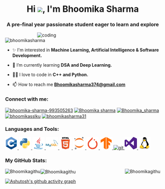 <!---
Bhoomikagithu/Bhoomikagithu is a ✨ special ✨ repository because its `README.md` (this file) appears on your GitHub profile.
You can click the Preview link to take a look at your changes.
--->

<h1 align="center">Hi <img src="https://media.giphy.com/media/hvRJCLFzcasrR4ia7z/giphy.gif" width="25px">, I'm Bhoomika Sharma</h1>
<h3 align="center">A pre-final year passionate student eager to learn and explore</h3>
<img align="right" alt="coding" width="400" src="https://media.giphy.com/media/v1.Y2lkPTc5MGI3NjExZm1mNDJyOWlhN3U2a3RiM2lsMWdwNm9uNmFlcHoxMG8xNWl2ZmNmdCZlcD12MV9pbnRlcm5hbF9naWZfYnlfaWQmY3Q9Zw/L1R1tvI9svkIWwpVYr/giphy.gif">

<p align="left"> <img src="https://komarev.com/ghpvc/?username=bhoomikasharma&label=Profile%20views&color=0e75b6&style=flat" alt="bhoomikasharma" /> </p>

- ✨ I'm interested in **Machine Learning, Artificial Intelligence & Software Development.**

- 🌱 I’m currently learning **DSA and Deep Learning.**

- 👩‍💻 I love to code in **C++ and Python.**

- 📫 How to reach me **Bhoomikasharma374@gmail.com**

<h3 align="left">Connect with me:</h3>
<p align="left">
  <a href="https://www.linkedin.com/in/bhoomika-sharma-993505263/" target="blank"><img align="center" src="https://raw.githubusercontent.com/rahuldkjain/github-profile-readme-generator/master/src/images/icons/Social/linked-in-alt.svg" alt="bhoomika-sharma-993505263" height="30" width="40" /></a>
  <a href="https://www.instagram.com/gss_5.7/profilecard/?igsh=NG1mamkxMWI3ZmI=" target="blank"><img align="center" src="https://raw.githubusercontent.com/rahuldkjain/github-profile-readme-generator/master/src/images/icons/Social/instagram.svg" alt="Bhoomika sharma" height="30" width="40" /></a>
  <a href="https://leetcode.com/u/Bhoomika_sharma/" target="blank"><img align="center" src="https://raw.githubusercontent.com/rahuldkjain/github-profile-readme-generator/master/src/images/icons/Social/leet-code.svg" alt="Bhoomika_sharma" height="30" width="40" /></a>
  <a href="https://www.geeksforgeeks.org/user/bhoomikasslku/" target="blank"><img align="center" src="https://raw.githubusercontent.com/rahuldkjain/github-profile-readme-generator/master/src/images/icons/Social/geeks-for-geeks.svg" alt="bhoomikasslku" height="30" width="40" /></a>
  <a href="https://www.hackerrank.com/profile/bhoomikasharma31" target="blank">
  <img align="center" src="https://raw.githubusercontent.com/rahuldkjain/github-profile-readme-generator/master/src/images/icons/Social/hackerrank.svg" alt="bhoomikasharma31" height="30" width="40" /></a>

</p>

<h3 align="left">Languages and Tools:</h3>
<p align="left">
  <a href="https://www.w3schools.com/cpp/" target="_blank" rel="noreferrer"> <img src="https://raw.githubusercontent.com/devicons/devicon/master/icons/cplusplus/cplusplus-original.svg" alt="cplusplus" width="40" height="40"/> </a>
  <a href="https://www.python.org" target="_blank" rel="noreferrer"> <img src="https://raw.githubusercontent.com/devicons/devicon/master/icons/python/python-original.svg" alt="python" width="40" height="40"/> </a>
  <a href="https://www.java.com" target="_blank" rel="noreferrer"> <img src="https://raw.githubusercontent.com/devicons/devicon/master/icons/java/java-original.svg" alt="java" width="40" height="40"/> </a>
  <a href="https://www.mysql.com/" target="_blank" rel="noreferrer"> <img src="https://raw.githubusercontent.com/devicons/devicon/master/icons/mysql/mysql-original-wordmark.svg" alt="mysql" width="40" height="40"/> </a>
  <a href="https://www.w3.org/html/" target="_blank" rel="noreferrer"> <img src="https://raw.githubusercontent.com/devicons/devicon/master/icons/html5/html5-original-wordmark.svg" alt="html5" width="40" height="40"/> </a>
  <a href="https://jupyter.org/" target="_blank" rel="noreferrer"> <img src="https://raw.githubusercontent.com/devicons/devicon/master/icons/jupyter/jupyter-original.svg" alt="jupyter" width="40" height="40"/> </a>
  <a href="https://pytorch.org/" target="_blank" rel="noreferrer"> <img src="https://raw.githubusercontent.com/devicons/devicon/master/icons/pytorch/pytorch-original.svg" alt="pytorch" width="40" height="40"/> </a>
  <a href="https://www.tensorflow.org/" target="_blank" rel="noreferrer"> <img src="https://raw.githubusercontent.com/devicons/devicon/master/icons/tensorflow/tensorflow-original.svg" alt="tensorflow" width="40" height="40"/> </a>
  <a href="https://git-scm.com/" target="_blank" rel="noreferrer"> <img src="https://www.vectorlogo.zone/logos/git-scm/git-scm-icon.svg" alt="git" width="40" height="40"/> </a>
  <a href="https://code.visualstudio.com/" target="_blank" rel="noreferrer"> <img src="https://raw.githubusercontent.com/devicons/devicon/master/icons/visualstudio/visualstudio-plain.svg" alt="vscode" width="40" height="40"/> </a>
  <a href="https://www.linux.org/" target="_blank" rel="noreferrer"> <img src="https://raw.githubusercontent.com/devicons/devicon/master/icons/linux/linux-original.svg" alt="linux" width="40" height="40"/> </a>
</p>

<h3 align="left">My GitHub Stats:</h3>
<p><img align="left" src="https://github-readme-stats.vercel.app/api?username=Bhoomikagithu&show_icons=true&locale=en&theme=dark" alt="Bhoomikagithu" /></p>
<p><img align="right" src="https://github-readme-streak-stats.herokuapp.com/?user=Bhoomikagithu&theme=dark" alt="Bhoomikagithu" /></p>
<p><img align="center" src="https://github-readme-stats.vercel.app/api/top-langs?username=Bhoomikagithu&show_icons=true&theme=dark&locale=en&layout=compact" alt="Bhoomikagithu" /></p>

[![Ashutosh's github activity graph](https://github-readme-activity-graph.vercel.app/graph?username=Bhoomikagithu&bg_color=000000&color=d534cb&line=d534cb&point=289562&area=true&hide_border=true)](https://github.com/ashutosh00710/github-readme-activity-graph)
